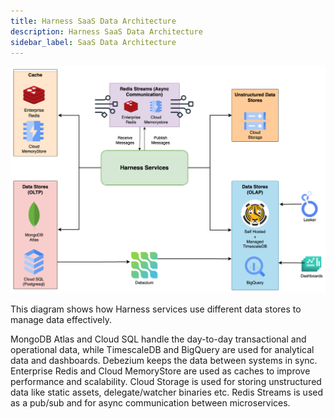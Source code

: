 ```yaml
---
title: Harness SaaS Data Architecture
description: Harness SaaS Data Architecture
sidebar_label: SaaS Data Architecture
---
```


![](./static/harness_saas_data_architecture.png)

This diagram shows how Harness services use different data stores to manage data effectively.

MongoDB Atlas and Cloud SQL handle the day-to-day transactional and operational data, while TimescaleDB and BigQuery are used for analytical data and dashboards. Debezium keeps the data between systems in sync. Enterprise Redis and Cloud MemoryStore are used as caches to improve performance and scalability. Cloud Storage is used for storing unstructured data like static assets, delegate/watcher binaries etc. Redis Streams is used as a pub/sub and for async communication between microservices.

